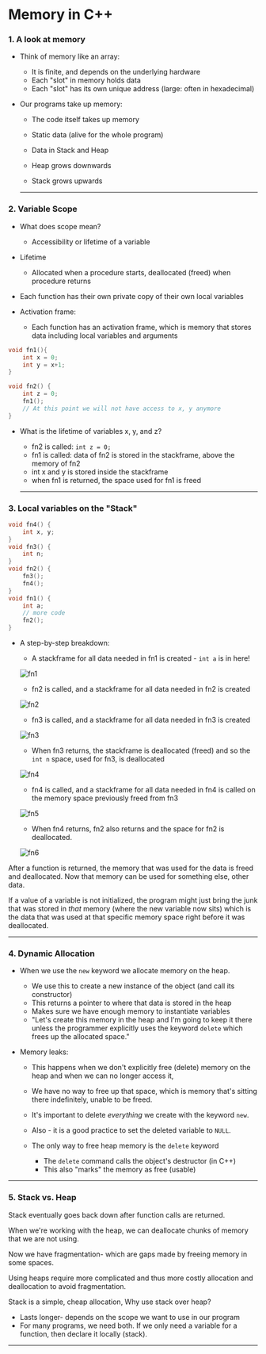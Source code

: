 # Memory in C++

### 1. A look at memory
  * Think of memory like an array:
	* It is finite, and depends on the underlying hardware
	* Each "slot" in memory holds data
	* Each "slot" has its own unique address (large: often in hexadecimal)
	
  * Our programs take up memory: 
	* The code itself takes up memory
	* Static data (alive for the whole program)
	* Data in Stack and Heap

	* Heap grows downwards
	* Stack grows upwards
	
	------

### 2. Variable Scope
  * What does scope mean?
	* Accessibility or lifetime of a variable

  * Lifetime 
	* Allocated when a procedure starts, deallocated (freed) when procedure returns
	
  * Each function has their own private copy of their own local variables
  
  * Activation frame:
	* Each function has an activation frame, which is memory that stores data including local variables and arguments
	
```cpp
void fn1(){
	int x = 0;
	int y = x+1;
}

void fn2() {
	int z = 0;
	fn1(); 
	// At this point we will not have access to x, y anymore
}
```

  * What is the lifetime of variables x, y, and z?
    * fn2 is called: `int z = 0;`
	* fn1 is called: data of fn2 is stored in the stackframe, above the memory of fn2
	* int x and y is stored inside the stackframe
	* when fn1 is returned, the space used for fn1 is freed
	
	------

### 3. Local variables on the "Stack"

```cpp
void fn4() {
	int x, y;
}
void fn3() {
	int n;
}
void fn2() {
	fn3();
	fn4();
}
void fn1() {
	int a;
	// more code
	fn2();
}
```

  * A step-by-step breakdown:
    * A stackframe for all data needed in fn1 is created - `int a` is in here!
    
    ![fn1](https://github.com/EverTokki/CPSC221_Notes/blob/master/images/fn1.png "fn1")
	* fn2 is called, and a stackframe for all data needed in fn2 is created
	
	![fn2](https://github.com/EverTokki/CPSC221_Notes/blob/master/images/fn2.png "fn2")
	* fn3 is called, and a stackframe for all data needed in fn3 is created
	
	![fn3](https://github.com/EverTokki/CPSC221_Notes/blob/master/images/fn3.png "fn3")
	* When fn3 returns, the stackframe is deallocated (freed) and so the `int n` space, used for fn3, is deallocated
	
	![fn4](https://github.com/EverTokki/CPSC221_Notes/blob/master/images/fn4.png "fn4")
	* fn4 is called, and a stackframe for all data needed in fn4 is called on the memory space previously freed from fn3
	
	![fn5](https://github.com/EverTokki/CPSC221_Notes/blob/master/images/fn5.png "fn5")
	* When fn4 returns, fn2 also returns and the space for fn2 is deallocated.
	
	![fn6](https://github.com/EverTokki/CPSC221_Notes/blob/master/images/fn6.png "fn6")

After a function is returned, the memory that was used for the data is freed and deallocated. Now that memory can be used for something else, other data.

If a value of a variable is not initialized, the program might just bring the junk that was stored in *that* memory (where the new variable now sits) which is the data that was used at that specific memory space right before it was deallocated.

------

### 4. Dynamic Allocation

  * When we use the `new` keyword we allocate memory on the heap.
    * We use this to create a new instance of the object (and call its constructor)
	* This returns a pointer to where that data is stored in the heap
	* Makes sure we have enough memory to instantiate variables
	* "Let's create this memory in the heap and I'm going to keep it there unless the programmer explicitly uses the keyword `delete` which frees up the allocated space."

* Memory leaks: 
	* This happens when we don't explicitly free (delete) memory on the heap and when we can no longer access it,
	* We have no way to free up that space, which is memory that's sitting there indefinitely, unable to be freed.
	* It's important to delete *everything* we create with the keyword `new`.
	* Also - it is a good practice to set the deleted variable to `NULL`.

  * The only way to free heap memory is the `delete` keyword
    * The `delete` command calls the object's destructor (in C++)
	* This also "marks" the memory as free (usable)

------

###  5. Stack vs. Heap

Stack eventually goes back down after function calls are returned.

When we're working with the heap, we can deallocate chunks of memory that we are not using.

Now we have fragmentation- which are gaps made by freeing memory in some spaces.

  Using heaps require more complicated and thus more costly allocation and deallocation to avoid fragmentation.


Stack is a simple, cheap allocation, Why use stack over heap?
  * Lasts longer- depends on the scope we want to use in our program
  * For many programs, we need both. If we only need a variable for a function, then declare it locally (stack).

------
